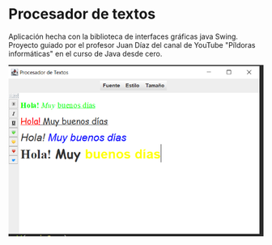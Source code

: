 # Procesador de textos

Aplicación hecha con la biblioteca de interfaces gráficas java Swing. 
Proyecto guiado por el profesor Juan Díaz del canal de YouTube "Píldoras informáticas" en el curso de Java desde cero.

![demo](demo/Captura.PNG)